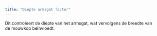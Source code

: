 ```yaml
---
title: "Diepte armsgat factor"
---
```


Dit controleert de diepte van het armsgat, wat vervolgens de breedte van de mouwkop beïnvloedt.




